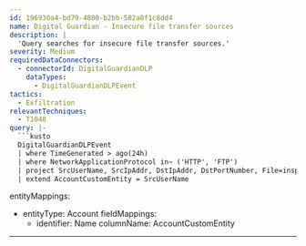 ```yaml
---
id: 196930a4-bd79-4800-b2bb-582a8f1c8dd4
name: Digital Guardian - Insecure file transfer sources
description: |
  'Query searches for insecure file transfer sources.'
severity: Medium
requiredDataConnectors:
  - connectorId: DigitalGuardianDLP
    dataTypes:
      - DigitalGuardianDLPEvent
tactics:
  - Exfiltration
relevantTechniques:
  - T1048
query: |-
  ```kusto
  DigitalGuardianDLPEvent
  | where TimeGenerated > ago(24h)
  | where NetworkApplicationProtocol in~ ('HTTP', 'FTP')
  | project SrcUserName, SrcIpAddr, DstIpAddr, DstPortNumber, File=inspected_document
  | extend AccountCustomEntity = SrcUserName
  ```
entityMappings:
  - entityType: Account
    fieldMappings:
      - identifier: Name
        columnName: AccountCustomEntity
---
```


